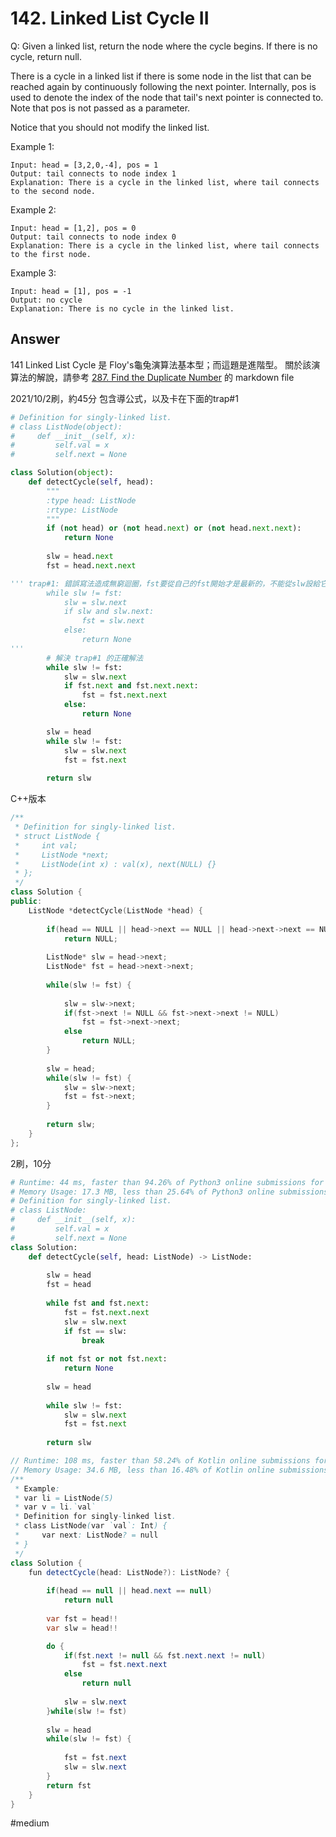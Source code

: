 # 142. Linked List Cycle II
Q: Given a linked list, return the node where the cycle begins. If there is no cycle, return null.

There is a cycle in a linked list if there is some node in the list that can be reached again by continuously following the next pointer. Internally, pos is used to denote the index of the node that tail's next pointer is connected to. Note that pos is not passed as a parameter.

Notice that you should not modify the linked list.

Example 1:

```
Input: head = [3,2,0,-4], pos = 1
Output: tail connects to node index 1
Explanation: There is a cycle in the linked list, where tail connects to the second node.
```
Example 2:

```
Input: head = [1,2], pos = 0
Output: tail connects to node index 0
Explanation: There is a cycle in the linked list, where tail connects to the first node.
```
Example 3:

```
Input: head = [1], pos = -1
Output: no cycle
Explanation: There is no cycle in the linked list.
``` 

## Answer
141 Linked List Cycle 是 Floy's龜兔演算法基本型；而這題是進階型。
關於該演算法的解說，請參考 [287. Find the Duplicate Number](https://leetcode.com/problems/find-the-duplicate-number/) 的 markdown file

2021/10/2刷，約45分 包含導公式，以及卡在下面的trap#1
```python
# Definition for singly-linked list.
# class ListNode(object):
#     def __init__(self, x):
#         self.val = x
#         self.next = None

class Solution(object):
    def detectCycle(self, head):
        """
        :type head: ListNode
        :rtype: ListNode
        """
        if (not head) or (not head.next) or (not head.next.next):
            return None
        
        slw = head.next
        fst = head.next.next

''' trap#1: 錯誤寫法造成無窮迴圈，fst要從自己的fst開始才是最新的，不能從slw設給它，否則會變成跟之前一樣      
        while slw != fst:
            slw = slw.next
            if slw and slw.next:
                fst = slw.next
            else:
                return None
'''
        # 解決 trap#1 的正確解法
        while slw != fst:
            slw = slw.next
            if fst.next and fst.next.next:
                fst = fst.next.next
            else:
                return None

        slw = head
        while slw != fst:
            slw = slw.next
            fst = fst.next
            
        return slw
```

C++版本
```cpp
/**
 * Definition for singly-linked list.
 * struct ListNode {
 *     int val;
 *     ListNode *next;
 *     ListNode(int x) : val(x), next(NULL) {}
 * };
 */
class Solution {
public:
    ListNode *detectCycle(ListNode *head) {
        
        if(head == NULL || head->next == NULL || head->next->next == NULL)
            return NULL;
        
        ListNode* slw = head->next;
        ListNode* fst = head->next->next;
        
        while(slw != fst) {
            
            slw = slw->next;
            if(fst->next != NULL && fst->next->next != NULL)
                fst = fst->next->next;
            else
                return NULL;
        }
        
        slw = head;
        while(slw != fst) {
            slw = slw->next;
            fst = fst->next;
        }
        
        return slw;       
    }
};
```

2刷，10分
```python 3
# Runtime: 44 ms, faster than 94.26% of Python3 online submissions for Linked List Cycle II.
# Memory Usage: 17.3 MB, less than 25.64% of Python3 online submissions for Linked List Cycle II.
# Definition for singly-linked list.
# class ListNode:
#     def __init__(self, x):
#         self.val = x
#         self.next = None
class Solution:
    def detectCycle(self, head: ListNode) -> ListNode:
        
        slw = head
        fst = head
        
        while fst and fst.next:
            fst = fst.next.next
            slw = slw.next
            if fst == slw:
                break
                
        if not fst or not fst.next:
            return None
        
        slw = head
        
        while slw != fst:
            slw = slw.next
            fst = fst.next
        
        return slw
```

```java kotlin
// Runtime: 108 ms, faster than 58.24% of Kotlin online submissions for Linked List Cycle II.
// Memory Usage: 34.6 MB, less than 16.48% of Kotlin online submissions for Linked List Cycle II.
/**
 * Example:
 * var li = ListNode(5)
 * var v = li.`val`
 * Definition for singly-linked list.
 * class ListNode(var `val`: Int) {
 *     var next: ListNode? = null
 * }
 */
class Solution {
    fun detectCycle(head: ListNode?): ListNode? {
        
        if(head == null || head.next == null)
            return null
        
        var fst = head!!
        var slw = head!!

        do {
            if(fst.next != null && fst.next.next != null)
                fst = fst.next.next
            else
                return null
            
            slw = slw.next
        }while(slw != fst)
        
        slw = head
        while(slw != fst) {
            
            fst = fst.next
            slw = slw.next
        }
        return fst
    }
}
```

#medium